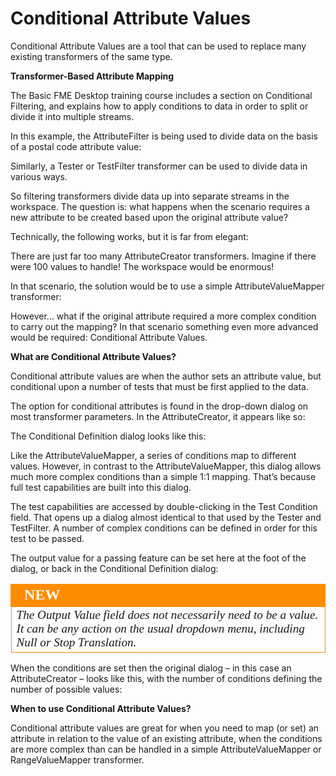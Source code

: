 # Conditional Attribute Values

Conditional Attribute Values are a tool that can be used to replace many existing transformers of the same type.

**Transformer-Based Attribute Mapping**

The Basic FME Desktop training course includes a section on Conditional Filtering, and explains how to apply conditions to data in order to split or divide it into multiple streams.

In this example, the AttributeFilter is being used to divide data on the basis of a postal code attribute value:

Similarly, a Tester or TestFilter transformer can be used to divide data in various ways.

So filtering transformers divide data up into separate streams in the workspace. The question is: what happens when the scenario requires a new attribute to be created based upon the original attribute value?

Technically, the following works, but it is far from elegant:

There are just far too many AttributeCreator transformers. Imagine if there were 100 values to handle! The workspace would be enormous!

In that scenario, the solution would be to use a simple AttributeValueMapper transformer:

However… what if the original attribute required a more complex condition to carry out the mapping? In that scenario something even more advanced would be required: Conditional Attribute Values.

**What are Conditional Attribute Values?**

Conditional attribute values are when the author sets an attribute value, but conditional upon a number of tests that must be first applied to the data.

The option for conditional attributes is found in the drop-down dialog on most transformer parameters. In the AttributeCreator, it appears like so:

The Conditional Definition dialog looks like this:

Like the AttributeValueMapper, a series of conditions map to different values. However, in contrast to the AttributeValueMapper, this dialog allows much more complex conditions than a simple 1:1 mapping. That’s because full test capabilities are built into this dialog.

The test capabilities are accessed by double-clicking in the Test Condition field. That opens up a dialog almost identical to that used by the Tester and TestFilter. A number of complex conditions can be defined in order for this test to be passed.

The output value for a passing feature can be set here at the foot of the dialog, or back in the Conditional Definition dialog:

<table style="border-spacing: 0px">
<tr>
<td style="vertical-align:middle;background-color:darkorange;border: 2px solid darkorange">
<i class="fa fa-bolt fa-lg fa-pull-left fa-fw" style="color:white;padding-right: 12px;vertical-align:text-top"></i>
<span style="color:white;font-size:x-large;font-weight: bold;font-family:serif">NEW</span>
</td>
</tr>

<tr>
<td style="border: 1px solid darkorange">
<span style="font-family:serif; font-style:italic; font-size:larger">
The Output Value
field does not
necessarily need
to be a value. It
can be any action
on the usual dropdown
menu,
including Null or
Stop Translation.
</span>
</td>
</tr>
</table>

When the conditions are set then the original dialog – in this case an AttributeCreator – looks like this, with the number of conditions defining the number of possible values:

**When to use Conditional Attribute Values?**

Conditional attribute values are great for when you need to map (or set) an attribute in relation to the value of an existing attribute, when the conditions are more complex than can be handled in a simple AttributeValueMapper or RangeValueMapper transformer.